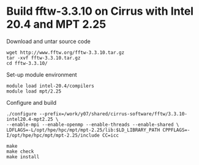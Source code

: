 
# Build fftw-3.3.10 on Cirrus with Intel 20.4 and MPT 2.25

Download and untar source code
```
wget http://www.fftw.org/fftw-3.3.10.tar.gz
tar -xvf fftw-3.3.10.tar.gz
cd fftw-3.3.10/
```

Set-up module environment
```
module load intel-20.4/compilers
module load mpt/2.25
```

Configure and build
```
./configure --prefix=/work/y07/shared/cirrus-software/fftw/3.3.10-intel20.4-mpt2.25 \
--enable-mpi --enable-openmp --enable-threads --enable-shared \
LDFLAGS=-L/opt/hpe/hpc/mpt/mpt-2.25/lib:$LD_LIBRARY_PATH CPPFLAGS=-I/opt/hpe/hpc/mpt/mpt-2.25/include CC=icc

make
make check
make install
```
